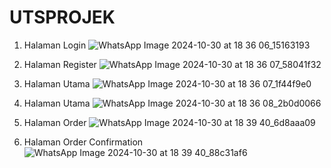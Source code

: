 # UTSPROJEK

1. Halaman Login
![WhatsApp Image 2024-10-30 at 18 36 06_15163193](https://github.com/user-attachments/assets/fc045883-8afe-4a4f-9c2a-9230362de2d3)

2. Halaman Register
![WhatsApp Image 2024-10-30 at 18 36 07_58041f32](https://github.com/user-attachments/assets/d51107ca-7597-4214-8acf-ed50b9ec50fd)

3. Halaman Utama 
![WhatsApp Image 2024-10-30 at 18 36 07_1f44f9e0](https://github.com/user-attachments/assets/dd1c539f-f140-4253-9455-732e23c83043)

4. Halaman Utama
![WhatsApp Image 2024-10-30 at 18 36 08_2b0d0066](https://github.com/user-attachments/assets/bbe5eedc-78a1-457a-a865-171f9b109204)

5. Halaman Order
![WhatsApp Image 2024-10-30 at 18 39 40_6d8aaa09](https://github.com/user-attachments/assets/62ca243a-0759-466b-80ac-f4355659c509)

6. Halaman Order Confirmation
![WhatsApp Image 2024-10-30 at 18 39 40_88c31af6](https://github.com/user-attachments/assets/a5319444-68e0-4e35-ba79-ca03f675a022)




